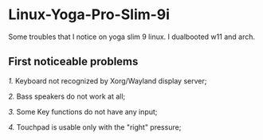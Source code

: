 # Linux-Yoga-Pro-Slim-9i

Some troubles that I notice on yoga slim 9 linux.
I dualbooted w11 and arch.

## First noticeable problems

_1._ Keyboard not recognized by Xorg/Wayland display server;

_2._ Bass speakers do not work at all;

_3._ Some Key functions do not have any input;

_4._ Touchpad is usable only with the "right" pressure;
